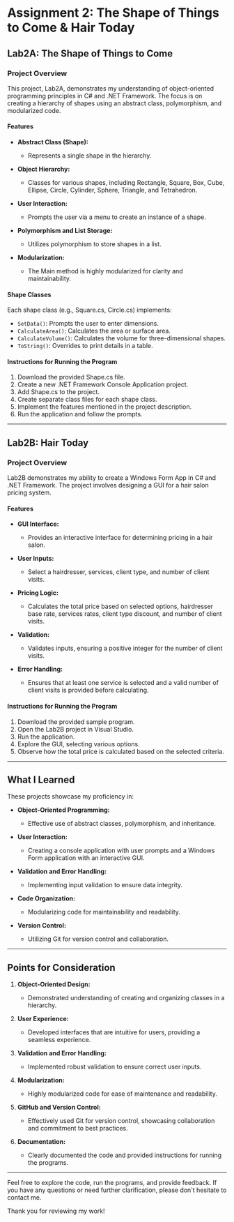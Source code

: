 # Assignment 2: The Shape of Things to Come & Hair Today

## Lab2A: The Shape of Things to Come

### Project Overview

This project, Lab2A, demonstrates my understanding of object-oriented programming principles in C# and .NET Framework. The focus is on creating a hierarchy of shapes using an abstract class, polymorphism, and modularized code.

#### Features

- **Abstract Class (Shape):**
  - Represents a single shape in the hierarchy.
  
- **Object Hierarchy:**
  - Classes for various shapes, including Rectangle, Square, Box, Cube, Ellipse, Circle, Cylinder, Sphere, Triangle, and Tetrahedron.

- **User Interaction:**
  - Prompts the user via a menu to create an instance of a shape.
  
- **Polymorphism and List Storage:**
  - Utilizes polymorphism to store shapes in a list.
  
- **Modularization:**
  - The Main method is highly modularized for clarity and maintainability.

#### Shape Classes

Each shape class (e.g., Square.cs, Circle.cs) implements:
- `SetData()`: Prompts the user to enter dimensions.
- `CalculateArea()`: Calculates the area or surface area.
- `CalculateVolume()`: Calculates the volume for three-dimensional shapes.
- `ToString()`: Overrides to print details in a table.

#### Instructions for Running the Program

1. Download the provided Shape.cs file.
2. Create a new .NET Framework Console Application project.
3. Add Shape.cs to the project.
4. Create separate class files for each shape class.
5. Implement the features mentioned in the project description.
6. Run the application and follow the prompts.

---

## Lab2B: Hair Today

### Project Overview

Lab2B demonstrates my ability to create a Windows Form App in C# and .NET Framework. The project involves designing a GUI for a hair salon pricing system.

#### Features

- **GUI Interface:**
  - Provides an interactive interface for determining pricing in a hair salon.

- **User Inputs:**
  - Select a hairdresser, services, client type, and number of client visits.

- **Pricing Logic:**
  - Calculates the total price based on selected options, hairdresser base rate, services rates, client type discount, and number of client visits.

- **Validation:**
  - Validates inputs, ensuring a positive integer for the number of client visits.

- **Error Handling:**
  - Ensures that at least one service is selected and a valid number of client visits is provided before calculating.

#### Instructions for Running the Program

1. Download the provided sample program.
2. Open the Lab2B project in Visual Studio.
3. Run the application.
4. Explore the GUI, selecting various options.
5. Observe how the total price is calculated based on the selected criteria.

---

## What I Learned

These projects showcase my proficiency in:

- **Object-Oriented Programming:**
  - Effective use of abstract classes, polymorphism, and inheritance.

- **User Interaction:**
  - Creating a console application with user prompts and a Windows Form application with an interactive GUI.

- **Validation and Error Handling:**
  - Implementing input validation to ensure data integrity.

- **Code Organization:**
  - Modularizing code for maintainability and readability.

- **Version Control:**
  - Utilizing Git for version control and collaboration.

---

## Points for Consideration

1. **Object-Oriented Design:**
   - Demonstrated understanding of creating and organizing classes in a hierarchy.

2. **User Experience:**
   - Developed interfaces that are intuitive for users, providing a seamless experience.

3. **Validation and Error Handling:**
   - Implemented robust validation to ensure correct user inputs.

4. **Modularization:**
   - Highly modularized code for ease of maintenance and readability.

5. **GitHub and Version Control:**
   - Effectively used Git for version control, showcasing collaboration and commitment to best practices.

6. **Documentation:**
   - Clearly documented the code and provided instructions for running the programs.

---

Feel free to explore the code, run the programs, and provide feedback. If you have any questions or need further clarification, please don't hesitate to contact me.

Thank you for reviewing my work!
